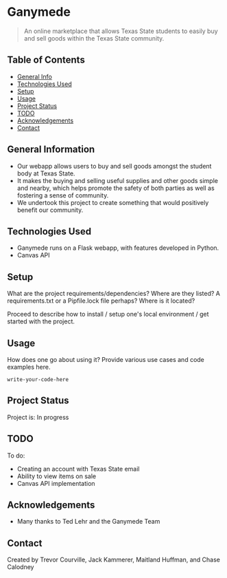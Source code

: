 # Ganymede
> An online marketplace that allows Texas State students to easily buy and sell goods within the Texas State community.


## Table of Contents
* [General Info](#general-information)
* [Technologies Used](#technologies-used)
* [Setup](#setup)
* [Usage](#usage)
* [Project Status](#project-status)
* [TODO](#TODO)
* [Acknowledgements](#acknowledgements)
* [Contact](#contact)
<!-- * [License](#license) -->


## General Information
- Our webapp allows users to buy and sell goods amongst the student body at Texas State.
- It makes the buying and selling useful supplies and other goods simple and nearby, which helps promote the safety of both parties as well as fostering a sense of community.
- We undertook this project to create something that would positively benefit our community.
<!-- You don't have to answer all the questions - just the ones relevant to your project. -->


## Technologies Used
- Ganymede runs on a Flask webapp, with features developed in Python.
- Canvas API


## Setup
What are the project requirements/dependencies? Where are they listed? A requirements.txt or a Pipfile.lock file perhaps? Where is it located?

Proceed to describe how to install / setup one's local environment / get started with the project.


## Usage
How does one go about using it?
Provide various use cases and code examples here.

`write-your-code-here`


## Project Status
Project is: In progress


## TODO
To do:
- Creating an account with Texas State email
- Ability to view items on sale
- Canvas API implementation


## Acknowledgements
- Many thanks to Ted Lehr and the Ganymede Team


## Contact
Created by Trevor Courville, Jack Kammerer, Maitland Huffman, and Chase Calodney


<!-- Optional -->
<!-- ## License -->
<!-- This project is open source and available under the [... License](). -->

<!-- You don't have to include all sections - just the one's relevant to your project -->
